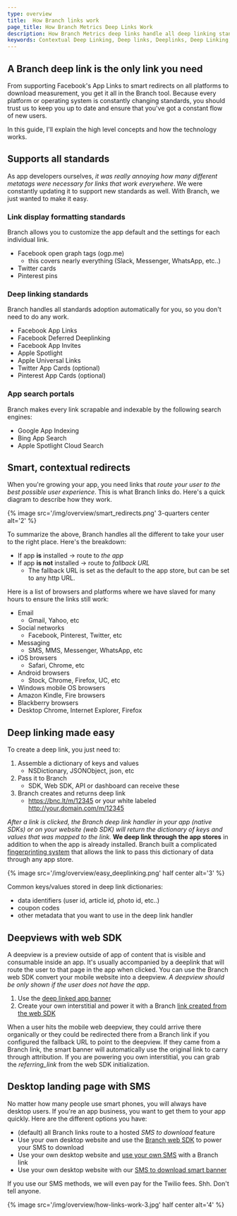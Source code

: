 ```yaml
---
type: overview
title:  How Branch links work
page_title: How Branch Metrics Deep Links Work
description: How Branch Metrics deep links handle all deep linking standards and app portals automatically – whether it's Facebook, Apple, Twitter or Pinterest.
keywords: Contextual Deep Linking, Deep links, Deeplinks, Deep Linking, Deeplinking, Deferred Deep Linking, Deferred Deeplinking, Google App Indexing, Google App Invites, Apple Universal Links, Apple Spotlight Search, Facebook App Links, AppLinks, Deepviews, Deep views, Documentation, Docs, How to, Standards, Web SDK, SDK
---
```


## A Branch deep link is the only link you need

From supporting Facebook's App Links to smart redirects on all platforms to download measurement, you get it all in the Branch tool. Because every platform or operating system is constantly changing standards, you should trust us to keep you up to date and ensure that you've got a constant flow of new users.

In this guide, I'll explain the high level concepts and how the technology works.

## Supports all standards

As app developers ourselves, _it was really annoying how many different metatags were necessary for links that work everywhere_. We were constantly updating it to support new standards as well. With Branch, we just wanted to make it easy.

### Link display formatting standards

Branch allows you to customize the app default and the settings for each individual link.

- Facebook open graph tags (ogp.me)
	- this covers nearly everything (Slack, Messenger, WhatsApp, etc..)
- Twitter cards
- Pinterest pins

### Deep linking standards

Branch handles all standards adoption automatically for you, so you don't need to do any work.

- Facebook App Links
- Facebook Deferred Deeplinking
- Facebook App Invites
- Apple Spotlight
- Apple Universal Links
- Twitter App Cards (optional)
- Pinterest App Cards (optional)

### App search portals

Branch makes every link scrapable and indexable by the following search engines:

- Google App Indexing
- Bing App Search
- Apple Spotlight Cloud Search

## Smart, contextual redirects

When you're growing your app, you need links that _route your user to the best possible user experience_. This is what Branch links do. Here's a quick diagram to describe how they work. 

{% image src='/img/overview/smart_redirects.png' 3-quarters center alt='2' %}

To summarize the above, Branch handles all the different to take your user to the right place. Here's the breakdown:

- If app **is** installed -> route to _the app_
- If app **is not** installed -> route to _fallback URL_
	- The fallback URL is set as the default to the app store, but can be set to any http URL.

Here is a list of browsers and platforms where we have slaved for many hours to ensure the links still work:

- Email
	- Gmail, Yahoo, etc
- Social networks
	- Facebook, Pinterest, Twitter, etc
- Messaging
	- SMS, MMS, Messenger, WhatsApp, etc 
- iOS browsers
	- Safari, Chrome, etc
- Android browsers
	- Stock, Chrome, Firefox, UC, etc
- Windows mobile OS browsers
- Amazon Kindle, Fire browsers
- Blackberry browsers
- Desktop Chrome, Internet Explorer, Firefox

## Deep linking made easy

To create a deep link, you just need to:

1. Assemble a dictionary of keys and values
	- NSDictionary, JSONObject, json, etc
2. Pass it to Branch
	- SDK, Web SDK, API or dashboard can receive these
3. Branch creates and returns deep link
	- https://bnc.lt/m/12345 or your white labeled http://your.domain.com/m/12345

_After a link is clicked, the Branch deep link handler in your app (native SDKs) or on your website (web SDK) will return the dictionary of keys and values that was mapped to the link._ **We deep link through the app stores** in addition to when the app is already installed. Branch built a complicated [fingerprinting system](/recipes/matching_accuracy/) that allows the link to pass this dictionary of data through any app store.

{% image src='/img/overview/easy_deeplinking.png' half center alt='3' %}

Common keys/values stored in deep link dictionaries:

- data identifiers (user id, article id, photo id, etc..)
- coupon codes
- other metadata that you want to use in the deep link handler

## Deepviews with web SDK

A deepview is a preview outside of app of content that is visible and consumable inside an app. It's usually accompanied by a deeplink that will route the user to that page in the app when clicked. You can use the Branch web SDK convert your mobile website into a deepview. _A deepview should be only shown if the user does not have the app_.

1. Use the [deep linked app banner](/recipes/app_download_banner/ios/)
2. Create your own interstitial and power it with a Branch [link created from the web SDK](https://github.com/BranchMetrics/Web-SDK/blob/master/WEB_GUIDE.md#linkdata-callback)

When a user hits the mobile web deepview, they could arrive there organically or they could be redirected there from a Branch link if you configured the fallback URL to point to the deepview. If they came from a Branch link, the smart banner will automatically use the original link to carry through attribution. If you are powering you own interstitial, you can grab the _referring_link_ from the web SDK initialization.

## Desktop landing page with SMS

No matter how many people use smart phones, you will always have desktop users. If you're an app business, you want to get them to your app quickly. Here are the different options you have:

- (default) all Branch links route to a hosted *SMS to download* feature  
- Use your own desktop website and use the [Branch web SDK](/recipes/text_me_the_app_page/ios/) to power your SMS to download
- Use your own desktop website and [use your own SMS](/recipes/recipes/text_me_the_app_page/ios/#using-your-own-sms-service-advanced) with a Branch link
- Use your own desktop website with our [SMS to download smart banner](/recipes/app_download_banner/ios/#the-smart-banner)

If you use our SMS methods, we will even pay for the Twilio fees. Shh. Don't tell anyone.

{% image src='/img/overview/how-links-work-3.jpg' half center alt='4' %}